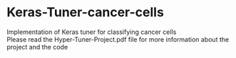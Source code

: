 # Keras-Tuner-cancer-cells
Implementation of Keras tuner for classifying cancer cells\
Please read the Hyper-Tuner-Project.pdf file for more information about the project and the code
